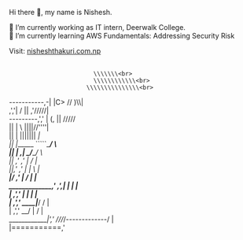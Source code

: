 
Hi there 👋, my name is Nishesh.


 🔭 I’m currently working as IT intern, Deerwalk College.<br>
 🌱 I’m currently learning AWS Fundamentals: Addressing Security Risk

Visit: <a href=" nisheshthakuri.com.np"> nisheshthakuri.com.np </a> <br><br>

                            \\\\\\\<br>
                            \\\\\\\\\\\\<br>
                          \\\\\\\\\\\\\\\<br>
  -----------,-|           |C>   // )\\\\| <br>
           ,','|          /    || ,'/////| <br>
---------,','  |         (,    ||   ///// <br>
         ||    |          \\  ||||//''''| <br>
         ||    |           |||||||     _| <br>
         ||    |______      `````\____/ \ <br>
         ||    |     ,|         _/_____/ \ <br>
         ||  ,'    ,' |        /          | <br>
         ||,'    ,'   |       |         \  | <br>
_________|/    ,'     |      /           | | <br>
_____________,'      ,',_____|      |    | | <br>
             |     ,','      |      |    | | <br>
             |   ,','    ____|_____/    /  | <br>
             | ,','  __/ |             /   | <br>
_____________|','   ///_/-------------/   | <br>
              |===========,'    <br>

